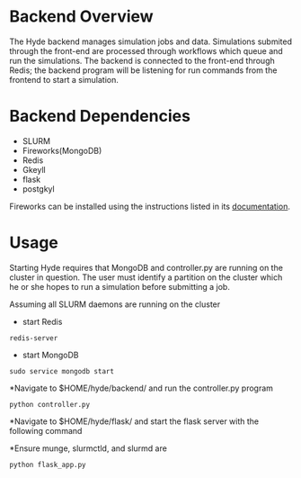 # Backend Overview

The Hyde backend manages simulation jobs and data.  Simulations submited through the front-end are processed through workflows which queue and run the simulations. The backend is connected to the front-end through Redis; the backend program will be listening for run commands from the frontend to start a simulation.

# Backend Dependencies
 * SLURM
 * Fireworks(MongoDB)
 * Redis
 * Gkeyll
 * flask
 * postgkyl

Fireworks can be installed using the instructions listed in its [documentation](https://materialsproject.github.io/fireworks/installation.html).

# Usage
Starting Hyde requires that MongoDB and controller.py are running on the cluster in question. The user must identify a partition on the cluster which he or she hopes to run a simulation before submitting a job.

Assuming all SLURM daemons are running on the cluster
 * start Redis
 ~~~~~~~~~~~~
 redis-server
 ~~~~~~~~~~~~
 * start MongoDB
 ~~~~~~~~~~~~
 sudo service mongodb start
 ~~~~~~~~~~~~
*Navigate to $HOME/hyde/backend/ and run the controller.py program
~~~~~~
python controller.py
~~~~~~
*Navigate to $HOME/hyde/flask/ and start the flask server with the following command

*Ensure munge, slurmctld, and slurmd are

~~~~~~
python flask_app.py
~~~~~~



